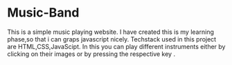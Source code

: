 # Music-Band

This is a simple music playing website.
I have created this is my learning phase,so that i can graps javascript nicely.
Techstack used in this project are HTML,CSS,JavaScipt.
In this you can play different instruments either by clicking on their images or by pressing the respective key .
